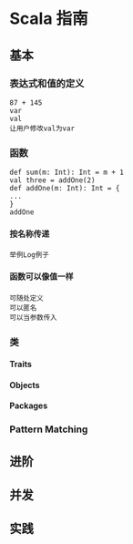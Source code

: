 # Scala 指南

## 基本

### 表达式和值的定义
```
87 + 145
var
val
让用户修改val为var
```

### 函数
```
def sum(m: Int): Int = m + 1
val three = addOne(2)
def addOne(m: Int): Int = {
...
}
addOne
```

#### 按名称传递
```
举例Log例子
```

#### 函数可以像值一样
```
可随处定义
可以匿名
可以当参数传入
```

### 类

#### Traits

#### Objects

#### Packages

### Pattern Matching

## 进阶

## 并发

## 实践
